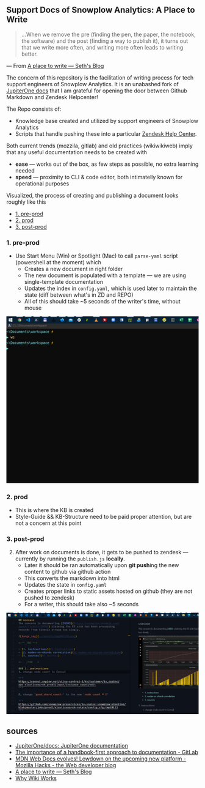 ## Support Docs of Snowplow Analytics: A Place to Write 
> ...When we remove the pre (finding the pen, the paper, the notebook, the software) and the post (finding a way to publish it), it turns out that we write more often, and writing more often leads to writing better.

— From [A place to write — Seth's Blog](https://seths.blog/2020/12/a-place-to-write/)

The concern of this repository is the facilitation of writing process for tech support engineers of Snowplow Analytics. It is an unabashed fork of [JupiterOne docs](https://github.com/JupiterOne/docs) that I am grateful for opening the door between Github Markdown and Zendesk Helpcenter! 

The Repo consists of:
* Knowledge base created and utilized by support engineers of Snowplow Analytics 
* Scripts that handle pushing these into a particular [Zendesk Help Center](https://support.snowplowanalytics.com/hc/en-us).

Both current trends (mozzila, gitlab) and old practices (wikiwikiweb) imply that any useful documentation needs to be created with 
* **ease** — works out of the box, as few steps as possible, no extra learning needed
* **speed** — proximity to CLI & code editor, both intimatelly known for operational purposes

Visualized, the process of creating and publishing a document looks roughly like this

<!-- TOC -->

- [1. pre-prod](#1-pre-prod)
- [2. prod](#2-prod)
- [3. post-prod](#3-post-prod)

<!-- /TOC -->

### 1. pre-prod
* Use Start Menu (Win) or Spotlight (Mac) to call `parse-yaml` script (powershell at the moment) which 
    * Creates a new document in right folder
    * The new document is populated with a template — we are using single-template documentation
    * Updates the index in `config.yaml`, which is used later to maintain the state (diff between what's in ZD and REPO)
    * All of this should take ~5 seconds of the writer's time, without mouse

![create_a_document](./assets/readme01.gif)

### 2. prod
* This is where the KB is created 
* Style-Guide && KB-Structure need to be paid proper attention, but are not a concern at this point

### 3. post-prod
2. After work on documents is done, it gets to be pushed to zendesk — currently by running the `publish.js` **locally**. 
    * Later it should be ran automatically upon **git push**ing the new content to github via github action
    * This converts the markdown into html
    * Updates the state in `config.yaml`
    * Creates proper links to static assets hosted on github (they are not pushed to zendesk)
    * For a writer, this should take also ~5 seconds

![publish_a_document](./assets/readme02.gif)

## sources
* [JupiterOne/docs: JupiterOne documentation](https://github.com/JupiterOne/docs) 
* [The importance of a handbook-first approach to documentation - GitLab](https://about.gitlab.com/company/culture/all-remote/handbook-first-documentation/)
* [MDN Web Docs evolves! Lowdown on the upcoming new platform - Mozilla Hacks - the Web developer blog](https://hacks.mozilla.org/2020/10/mdn-web-docs-evolves-lowdown-on-the-upcoming-new-platform/)
* [A place to write — Seth's Blog](https://seths.blog/2020/12/a-place-to-write/)
* [Why Wiki Works](https://wiki.c2.com/?WhyWikiWorks)